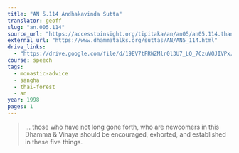 ```yaml
---
title: "AN 5.114 Andhakavinda Sutta"
translator: geoff
slug: "an.005.114"
source_url: "https://accesstoinsight.org/tipitaka/an/an05/an05.114.than.html"
external_url: "https://www.dhammatalks.org/suttas/AN/AN5_114.html"
drive_links:
  - "https://drive.google.com/file/d/19EV7tFRWZMlr0l3U7_LQ_7CzuVQJIVPx/view?usp=drivesdk"
course: speech
tags:
  - monastic-advice
  - sangha
  - thai-forest
  - an
year: 1998
pages: 1
---
```


> ... those who have not long gone forth, who are newcomers in this Dhamma & Vinaya should be encouraged, exhorted, and established in these five things.

<!---->
